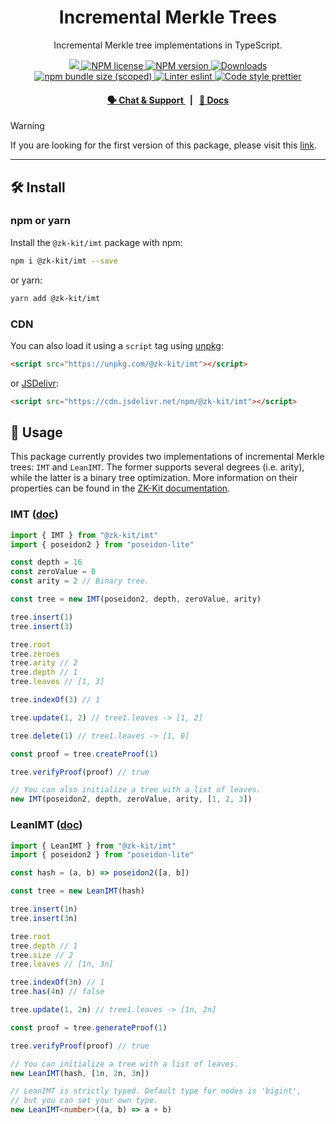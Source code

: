 <p align="center">
    <h1 align="center">
        Incremental Merkle Trees
    </h1>
    <p align="center">Incremental Merkle tree implementations in TypeScript.</p>
</p>

<p align="center">
    <a href="https://github.com/privacy-scaling-explorations/zk-kit">
        <img src="https://img.shields.io/badge/project-zk--kit-blue.svg?style=flat-square">
    </a>
    <a href="https://github.com/privacy-scaling-explorations/zk-kit/tree/main/packages/imt/LICENSE">
        <img alt="NPM license" src="https://img.shields.io/npm/l/%40zk-kit%2Fimt?style=flat-square">
    </a>
    <a href="https://www.npmjs.com/package/@zk-kit/imt">
        <img alt="NPM version" src="https://img.shields.io/npm/v/@zk-kit/imt?style=flat-square" />
    </a>
    <a href="https://npmjs.org/package/@zk-kit/imt">
        <img alt="Downloads" src="https://img.shields.io/npm/dm/@zk-kit/imt.svg?style=flat-square" />
    </a>
    <a href="https://bundlephobia.com/package/@zk-kit/imt">
        <img alt="npm bundle size (scoped)" src="https://img.shields.io/bundlephobia/minzip/@zk-kit/imt" />
    </a>
    <a href="https://eslint.org/">
        <img alt="Linter eslint" src="https://img.shields.io/badge/linter-eslint-8080f2?style=flat-square&logo=eslint" />
    </a>
    <a href="https://prettier.io/">
        <img alt="Code style prettier" src="https://img.shields.io/badge/code%20style-prettier-f8bc45?style=flat-square&logo=prettier" />
    </a>
</p>

<div align="center">
    <h4>
        <a href="https://appliedzkp.org/discord">
            🗣️ Chat &amp; Support
        </a>
        <span>&nbsp;&nbsp;|&nbsp;&nbsp;</span>
        <a href="https://zkkit.pse.dev/modules/_zk_kit_imt.html">
            📘 Docs
        </a>
    </h4>
</div>

> [!WARNING]  
> If you are looking for the first version of this package, please visit this [link](https://github.com/privacy-scaling-explorations/zk-kit/tree/imt-v1/packages/incremental-merkle-tree).

---

## 🛠 Install

### npm or yarn

Install the `@zk-kit/imt` package with npm:

```bash
npm i @zk-kit/imt --save
```

or yarn:

```bash
yarn add @zk-kit/imt
```

### CDN

You can also load it using a `script` tag using [unpkg](https://unpkg.com/):

```html
<script src="https://unpkg.com/@zk-kit/imt"></script>
```

or [JSDelivr](https://www.jsdelivr.com/):

```html
<script src="https://cdn.jsdelivr.net/npm/@zk-kit/imt"></script>
```

## 📜 Usage

This package currently provides two implementations of incremental Merkle trees: `IMT` and `LeanIMT`. The former supports several degrees (i.e. arity), while the latter is a binary tree optimization. More information on their properties can be found in the [ZK-Kit documentation](https://zkkit.pse.dev/modules/_zk_kit_imt.html).

### IMT ([doc](https://zkkit.pse.dev/classes/_zk_kit_imt.IMT.html))

```typescript
import { IMT } from "@zk-kit/imt"
import { poseidon2 } from "poseidon-lite"

const depth = 16
const zeroValue = 0
const arity = 2 // Binary tree.

const tree = new IMT(poseidon2, depth, zeroValue, arity)

tree.insert(1)
tree.insert(3)

tree.root
tree.zeroes
tree.arity // 2
tree.depth // 1
tree.leaves // [1, 3]

tree.indexOf(3) // 1

tree.update(1, 2) // tree1.leaves -> [1, 2]

tree.delete(1) // tree1.leaves -> [1, 0]

const proof = tree.createProof(1)

tree.verifyProof(proof) // true

// You can also initialize a tree with a list of leaves.
new IMT(poseidon2, depth, zeroValue, arity, [1, 2, 3])
```

### LeanIMT ([doc](https://zkkit.pse.dev/classes/_zk_kit_imt.LeanIMT.html))

```typescript
import { LeanIMT } from "@zk-kit/imt"
import { poseidon2 } from "poseidon-lite"

const hash = (a, b) => poseidon2([a, b])

const tree = new LeanIMT(hash)

tree.insert(1n)
tree.insert(3n)

tree.root
tree.depth // 1
tree.size // 2
tree.leaves // [1n, 3n]

tree.indexOf(3n) // 1
tree.has(4n) // false

tree.update(1, 2n) // tree1.leaves -> [1n, 2n]

const proof = tree.generateProof(1)

tree.verifyProof(proof) // true

// You can initialize a tree with a list of leaves.
new LeanIMT(hash, [1n, 2n, 3n])

// LeanIMT is strictly typed. Default type for nodes is 'bigint',
// but you can set your own type.
new LeanIMT<number>((a, b) => a + b)
```
